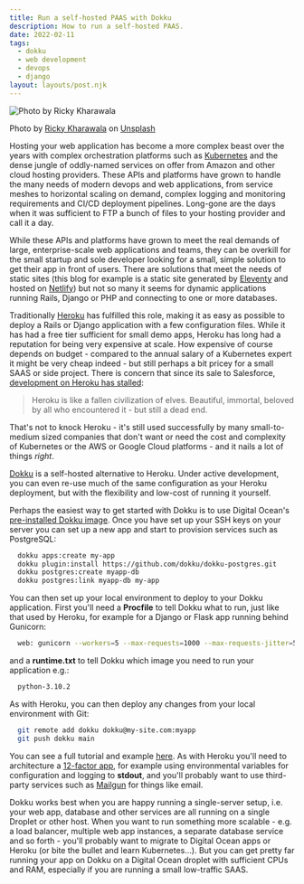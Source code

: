 ```yaml
---
title: Run a self-hosted PAAS with Dokku
description: How to run a self-hosted PAAS.
date: 2022-02-11
tags:
  - dokku
  - web development
  - devops
  - django
layout: layouts/post.njk
---
```


![Photo by Ricky Kharawala](/img/ricky-kharawala-4dVDBMAho8c-unsplash.jpg)

Photo by <a href="https://unsplash.com/@sweetmangostudios?utm_source=unsplash&utm_medium=referral&utm_content=creditCopyText">Ricky  Kharawala</a> on <a href="https://unsplash.com/s/photos/carpentry?utm_source=unsplash&utm_medium=referral&utm_content=creditCopyText">Unsplash</a>

Hosting your web application has become a more complex beast over the years with complex orchestration platforms such as [Kubernetes](https://kubernetes.io/) and the dense jungle of oddly-named services on offer from Amazon and other cloud hosting providers. These APIs and platforms have grown to handle the many needs of modern devops and web applications, from service meshes to horizontal scaling on demand, complex logging and monitoring requirements and CI/CD deployment pipelines. Long-gone are the days when it was sufficient to FTP a bunch of files to your hosting provider and call it a day.

While these APIs and platforms have grown to meet the real demands of large, enterprise-scale web applications and teams, they can be overkill for the small startup and sole developer looking for a small, simple solution to get their app in front of users. There are solutions that meet the needs of static sites (this blog for example is a static site generated by [Eleventy](https://www.11ty.dev/) and hosted on [Netlify](https://www.netlify.com/)) but not so many it seems for dynamic applications running Rails, Django or PHP and connecting to one or more databases.

Traditionally [Heroku](https://www.heroku.com/) has fulfilled this role, making it as easy as possible to deploy a Rails or Django application with a few configuration files. While it has had a free tier sufficient for small demo apps, Heroku has long had a reputation for being very expensive at scale. How expensive of course depends on budget - compared to the annual salary of a Kubernetes expert it might be very cheap indeed - but still perhaps a bit pricey for a small SAAS or side project. There is concern that since its sale to Salesforce, [development on Heroku has stalled](https://twitter.com/adamhjk/status/1369704730218299392):

> Heroku is like a fallen civilization of elves. Beautiful, immortal, beloved by all who encountered it - but still a dead end.

That's not to knock Heroku - it's still used successfully by many small-to-medium sized companies that don't want or need the cost and complexity of Kubernetes or the AWS or Google Cloud platforms - and it nails a lot of things *right*.

[Dokku](https://dokku.com/) is a self-hosted alternative to Heroku. Under active development, you can even re-use much of the same configuration as your Heroku deployment, but with the flexibility and low-cost of running it yourself.

Perhaps the easiest way to get started with Dokku is to use Digital Ocean's [pre-installed Dokku image](https://dokku.com/docs/getting-started/install/digitalocean/). Once you have set up your SSH keys on your server you can set up a new app and start to provision services such as PostgreSQL:

```bash
  dokku apps:create my-app
  dokku plugin:install https://github.com/dokku/dokku-postgres.git
  dokku postgres:create myapp-db
  dokku postgres:link myapp-db my-app
```

You can then set up your local environment to deploy to your Dokku application. First you'll need a **Procfile** to tell Dokku what to run, just like that used by Heroku, for example for a Django or Flask app running behind Gunicorn:

```bash
  web: gunicorn --workers=5 --max-requests=1000 --max-requests-jitter=50 myapp.wsgi
```

and a **runtime.txt** to tell Dokku which image you need to run your application e.g.:

```bash
  python-3.10.2
```

As with Heroku, you can then deploy any changes from your local environment with Git:

```bash
  git remote add dokku dokku@my-site.com:myapp
  git push dokku main
```

You can see a full tutorial and example [here](https://dokku.com/docs/deployment/application-deployment/). As with Heroku you'll need to architecture a [12-factor app](https://12factor.net/), for example using environmental variables for configuration and logging to **stdout**, and you'll probably want to use third-party services such as [Mailgun](https://www.mailgun.com/) for things like email.

Dokku works best when you are happy running a single-server setup, i.e. your web app, database and other services are all running on a single Droplet or other host. When you want to run something more scalable - e.g. a load balancer, multiple web app instances, a separate database service and so forth - you'll probably want to migrate to Digital Ocean apps or Heroku (or bite the bullet and learn Kubernetes...). But you can get pretty far running your app on Dokku on a Digital Ocean droplet with sufficient CPUs and RAM, especially if you are running a small low-traffic SAAS.
